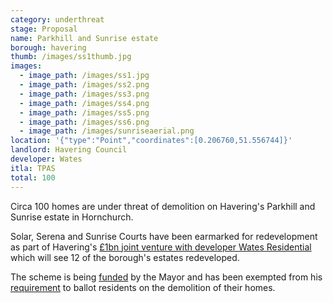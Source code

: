 ```yaml
---
category: underthreat
stage: Proposal
name: Parkhill and Sunrise estate 
borough: havering
thumb: /images/ss1thumb.jpg
images:
  - image_path: /images/ss1.jpg
  - image_path: /images/ss2.png
  - image_path: /images/ss3.png
  - image_path: /images/ss4.png
  - image_path: /images/ss5.png
  - image_path: /images/ss6.png
  - image_path: /images/sunriseaerial.png
location: '{"type":"Point","coordinates":[0.206760,51.556744]}'
landlord: Havering Council
developer: Wates
itla: TPAS
total: 100
---
```

Circa 100 homes are under threat of demolition on Havering's Parkhill and Sunrise estate in Hornchurch.

Solar, Serena and Sunrise Courts have been earmarked for redevelopment as part of Havering's [£1bn joint venture with developer Wates Residential](https://www.wates.co.uk/articles/case-study/borough-of-havering-housing-redevelopment/) which will see 12 of the borough's estates redeveloped.

The scheme is being [funded](/approved/funding) by the Mayor and has been exempted from his [requirement](/approved/ballotexemptions) to ballot residents on the demolition of their homes.

